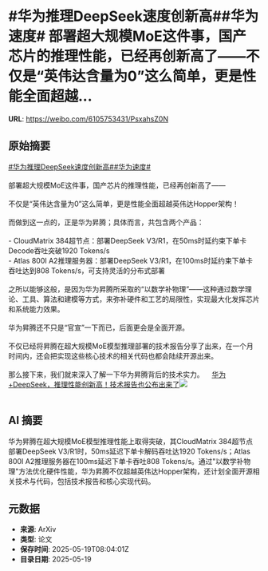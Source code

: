 # #华为推理DeepSeek速度创新高##华为速度# 部署超大规模MoE这件事，国产芯片的推理性能，已经再创新高了——不仅是“英伟达含量为0”这么简单，更是性能全面超越...

**URL**: https://weibo.com/6105753431/PsxahsZ0N

## 原始摘要

<a href="https://m.weibo.cn/search?containerid=231522type%3D1%26t%3D10%26q%3D%23%E5%8D%8E%E4%B8%BA%E6%8E%A8%E7%90%86DeepSeek%E9%80%9F%E5%BA%A6%E5%88%9B%E6%96%B0%E9%AB%98%23&amp;extparam=%23%E5%8D%8E%E4%B8%BA%E6%8E%A8%E7%90%86DeepSeek%E9%80%9F%E5%BA%A6%E5%88%9B%E6%96%B0%E9%AB%98%23" data-hide=""><span class="surl-text">#华为推理DeepSeek速度创新高#</span></a><a href="https://m.weibo.cn/search?containerid=231522type%3D1%26t%3D10%26q%3D%23%E5%8D%8E%E4%B8%BA%E9%80%9F%E5%BA%A6%23" data-hide=""><span class="surl-text">#华为速度#</span></a> <br><br>部署超大规模MoE这件事，国产芯片的推理性能，已经再创新高了——<br><br>不仅是“英伟达含量为0”这么简单，更是性能全面超越英伟达Hopper架构！<br><br>而做到这一点的，正是华为昇腾；具体而言，共包含两个产品：<br><br>- CloudMatrix 384超节点：部署DeepSeek V3/R1，在50ms时延约束下单卡Decode吞吐突破1920 Tokens/s<br>- Atlas 800I A2推理服务器：部署DeepSeek V3/R1，在100ms时延约束下单卡吞吐达到808 Tokens/s，可支持灵活的分布式部署<br><br>之所以能够这般，是因为华为昇腾所采取的“以数学补物理”——这种通过数学理论、工具、算法和建模等方式，来弥补硬件和工艺的局限性，实现最大化发挥芯片和系统能力效果。<br><br>华为昇腾还不只是“官宣”一下而已，后面更会是全面开源。<br><br>不仅已经将昇腾在超大规模MoE模型推理部署的技术报告分享了出来，在一个月时间内，还会把实现这些核心技术的相关代码也都会陆续开源出来。<br><br>那么接下来，我们就来深入了解一下华为昇腾背后的技术实力。<a href="https://weibo.cn/sinaurl?u=https%3A%2F%2Fmp.weixin.qq.com%2Fs%2FUzXNIFesgBcMtfetgp2Y7Q" data-hide=""><span class="url-icon"><img style="width: 1rem;height: 1rem" src="https://h5.sinaimg.cn/upload/2015/09/25/3/timeline_card_small_web_default.png" referrerpolicy="no-referrer"></span><span class="surl-text">华为+DeepSeek，推理性能创新高！技术报告也公布出来了</span></a><img style="" src="https://tvax1.sinaimg.cn/large/006Fd7o3ly1i1kqhf0vqej30u00gn4hm.jpg" referrerpolicy="no-referrer"><br><br>

## AI 摘要

华为昇腾在超大规模MoE模型推理性能上取得突破，其CloudMatrix 384超节点部署DeepSeek V3/R1时，50ms延迟下单卡解码吞吐达1920 Tokens/s；Atlas 800I A2推理服务器在100ms延迟下单卡吞吐808 Tokens/s。通过"以数学补物理"方法优化硬件性能，华为昇腾不仅超越英伟达Hopper架构，还计划全面开源相关技术与代码，包括技术报告和核心实现代码。

## 元数据

- **来源**: ArXiv
- **类型**: 论文
- **保存时间**: 2025-05-19T08:04:01Z
- **目录日期**: 2025-05-19
